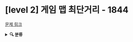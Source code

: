 # [level 2] 게임 맵 최단거리 - 1844

[문제 링크](https://school.programmers.co.kr/learn/courses/30/lessons/1844)

<details><summary><b>🔍 분류</b></summary>

- 그래프 이론, 그래프 탐색, BFS

</details>